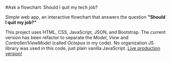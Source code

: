 #Ask a flowchart: Should I quit my tech job?

Simple web app, an interactive flowchart that answers the question **"Should I quit my job?"**

This project uses HTML, CSS, JavaScript, JSON, and Bootstrap. The current version has been refactor to separate the *Model*, *View* and *Controller/ViewModel* (called *Octopus* in my code). No organization JS library was used in this code, just plain vanilla JavaScript. [Live production version!](http://reye.sh/f1)
